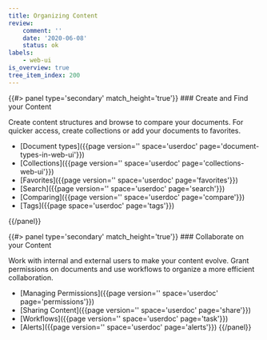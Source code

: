 ```yaml
---
title: Organizing Content
review:
    comment: ''
    date: '2020-06-08'
    status: ok
labels:
    - web-ui
is_overview: true
tree_item_index: 200
---
```

<div class="row" data-equalizer data-equalize-on="medium">

<div class="column medium-6">
{{#> panel type='secondary' match_height='true'}}
### Create and Find your Content

Create content structures and browse to compare your documents. For quicker access, create collections or add your documents to favorites.

- [Document types]({{page version='' space='userdoc' page='document-types-in-web-ui'}})
- [Collections]({{page version='' space='userdoc' page='collections-web-ui'}})
- [Favorites]({{page version='' space='userdoc' page='favorites'}})
- [Search]({{page version='' space='userdoc' page='search'}})
- [Comparing]({{page version='' space='userdoc' page='compare'}})
- [Tags]({{page space='userdoc' page='tags'}})

{{/panel}}
</div>

<div class="column medium-6">
{{#> panel type='secondary' match_height='true'}}
### Collaborate on your Content

Work with internal and external users to make your content evolve. Grant permissions on documents and use workflows to organize a more efficient collaboration.

- [Managing Permissions]({{page version='' space='userdoc' page='permissions'}})
- [Sharing Content]({{page version='' space='userdoc' page='share'}})
- [Workflows]({{page version='' space='userdoc' page='task'}})
- [Alerts]({{page version='' space='userdoc' page='alerts'}})
{{/panel}}
</div>
</div>
